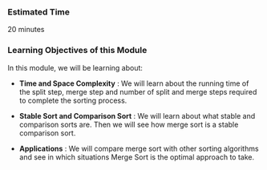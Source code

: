 ### Estimated Time
20 minutes

### Learning Objectives of this Module


In this module, we will be learning about:

- **Time and Space Complexity** : We will learn about the running time of the split step, merge step and number of split and merge steps required to complete the sorting process.

- **Stable Sort and Comparison Sort** : We will learn about what stable and comparison sorts are. Then we will see how merge sort is a stable comparison sort.

- **Applications** : We will compare merge sort with other sorting algorithms and see in which situations Merge Sort is the optimal approach to take.


